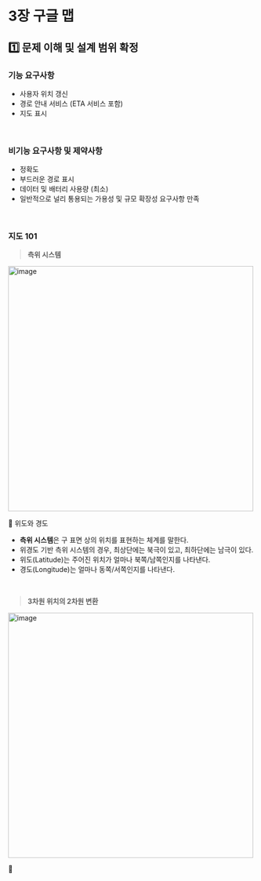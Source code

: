 # 3장 구글 맵
## 1️⃣ 문제 이해 및 설계 범위 확정
### 기능 요구사항
- 사용자 위치 갱신
- 경로 안내 서비스 (ETA 서비스 포함)
- 지도 표시

<br/>

### 비기능 요구사항 및 제약사항
- 정확도
- 부드러운 경로 표시
- 데이터 및 배터리 사용량 (최소)
- 일반적으로 널리 통용되는 가용성 및 규모 확장성 요구사항 만족

<br/>

### 지도 101
> **측위 시스템**

<img alt="image" width="500" src="https://github.com/SPRING-STUDY-2023/System-Design-Interview2/assets/55437339/ed872549-11ae-4e1d-8e51-9ad5b851245d"/>

🔼 위도와 경도
- **측위 시스템**은 구 표면 상의 위치를 표현하는 체계를 말한다.
- 위경도 기반 측위 시스템의 경우, 최상단에는 북극이 있고, 최하단에는 남극이 있다.
- 위도(Latitude)는 주어진 위치가 얼마나 북쪽/남쪽인지를 나타낸다.
- 경도(Longitude)는 얼마나 동쪽/서쪽인지를 나타낸다.

<br/>

> **3차원 위치의 2차원 변환**

<img alt="image" width="500" src="https://github.com/SPRING-STUDY-2023/System-Design-Interview2/assets/55437339/2c527e8c-b4d9-4ff6-baea-7a8cd1a8a0ee"/>

🔼
